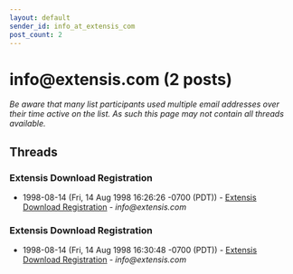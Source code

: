 ```yaml
---
layout: default
sender_id: info_at_extensis_com
post_count: 2
---
```


# info<span>@</span>extensis.com (2 posts)

_Be aware that many list participants used multiple email addresses over their time active on the list. As such this page may not contain all threads available._

## Threads

### Extensis Download Registration
+ 1998-08-14 (Fri, 14 Aug 1998 16:26:26 -0700 (PDT)) - [Extensis Download Registration](/archive/1998/08/ae0e9717f6285c6bfb687feea622dd72980f7467ae30990e4a29f233c5e8861d) - _info@extensis.com_

### Extensis Download Registration
+ 1998-08-14 (Fri, 14 Aug 1998 16:30:48 -0700 (PDT)) - [Extensis Download Registration](/archive/1998/08/aca444ac06da26e569bc49b65261922decd994e35c84a3bf61ab8eafb9596aca) - _info@extensis.com_


